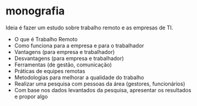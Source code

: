 # monografia

Ideia é fazer um estudo sobre trabalho remoto e as empresas de TI.

- O que é Trabalho Remoto
- Como funciona para a empresa e para o trabalhador
- Vantagens (para empresa e trabalhador)
- Desvantagens (para empresa e trabalhador)
- Ferramentas (de gestão, comunicação)
- Práticas de equipes remotas
- Metodologias para melhorar a qualidade do trabalho
- Realizar uma pesquisa com pessoas da área (gestores, funcionários)
- Com base nos dados levantados da pesquisa, apresentar os resultados e propor algo
